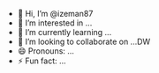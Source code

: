 - 👋 Hi, I’m @izeman87
- 👀 I’m interested in ...
- 🌱 I’m currently learning ...
- 💞️ I’m looking to collaborate on ...DW
- 😄 Pronouns: ...
- ⚡ Fun fact: ...

<!---
izeman87/izeman87 is a ✨ special ✨ repository because its `README.md` (this file) appears on your GitHub profile.
You can click the Preview link to take a look at your changes.
--->

